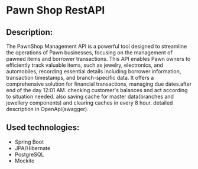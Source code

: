 # Pawn Shop RestAPI

## Description:
The PawnShop Management API is a powerful tool designed to streamline the operations of Pawn businesses,
focusing on the management of pawned items and borrower transactions. This API enables Pawn owners to efficiently track valuable items, such as jewelry, electronics, and automobiles, recording essential details including borrower information, transaction timestamps, and branch-specific data. It offers a comprehensive solution for financial transactions, managing due dates.after end of the day 12:01 AM. checking customer's balances and act according to situation needed. also saving cache for master data(branches and jewellery components) and clearing caches in every 8 hour. detailed description in OpenApi(swagger). 

## Used technologies: 
- Spring Boot
- JPA/Hibernate
- PostgreSQL
- Mockito

